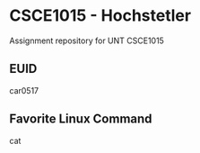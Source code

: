 # CSCE1015 - Hochstetler
Assignment repository for UNT CSCE1015
## EUID
car0517
## Favorite Linux Command
cat
